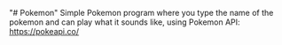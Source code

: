 "# Pokemon" 
Simple Pokemon program where you type the name of the pokemon and can play what it sounds like, using Pokemon API: https://pokeapi.co/